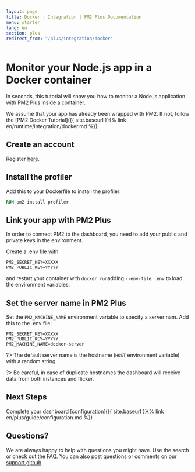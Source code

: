 ```yaml
---
layout: page
title: Docker | Integration | PM2 Plus Documentation
menu: starter
lang: en
section: plus
redirect_from: "/plus/integration/docker"
---
```


# Monitor your Node.js app in a Docker container

In seconds, this tutorial will show you how to monitor a Node.js application with PM2 Plus inside a container.

We assume that your app has already been wrapped with PM2. If not, follow the [PM2 Docker Tutorial]({{ site.baseurl }}{% link en/runtime/integration/docker.md %}).

## Create an account

Register [here](https://id.keymetrics.io/api/oauth/register).

## Install the profiler

Add this to your Dockerfile to install the profiler:

```Dockerfile
RUN pm2 install profiler
```

## Link your app with PM2 Plus

In order to connect PM2 to the dashboard, you need to add your public and private keys in the environment.

Create a .env file with:
```.env
PM2_SECRET_KEY=XXXXX
PM2_PUBLIC_KEY=YYYYY
```
and restart your container with `docker run`adding `--env-file .env` to load the environment variables.

## Set the server name in PM2 Plus

Set the `PM2_MACHINE_NAME` environment variable to specify a server nam. Add this to the .env file:

```.env
PM2_SECRET_KEY=XXXXX
PM2_PUBLIC_KEY=YYYYY
PM2_MACHINE_NAME=docker-server
```

?> The default server name is the hostname (`HOST` environment variable) with a random string.

?> Be careful, in case of duplicate hostnames the dashboard will receive data from both instances and flicker.

## Next Steps

Complete your dashboard [configuration]({{ site.baseurl }}{% link en/plus/guide/configuration.md %})

## Questions?

We are always happy to help with questions you might have. Use the search or check out the FAQ. You can also post questions or comments on our [support github](https://github.com/keymetrics/keymetrics-support/issues).